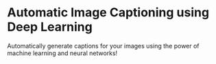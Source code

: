 # Automatic Image Captioning using Deep Learning

Automatically generate captions for your images using the power of machine learning and neural networks!
